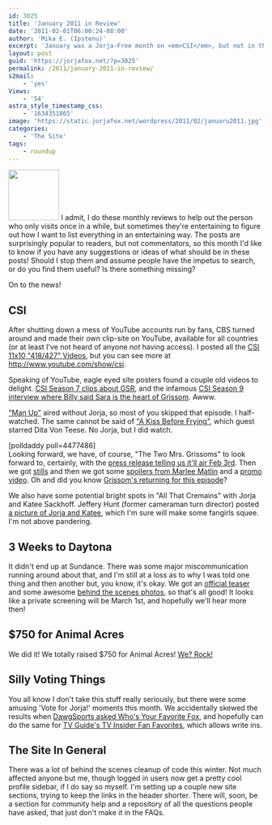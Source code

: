 ```yaml
---
id: 3025
title: 'January 2011 in Review'
date: '2011-02-01T06:00:24-08:00'
author: 'Mika E. (Ipstenu)'
excerpt: 'January was a Jorja-Free month on <em>CSI</em>, but not in the news.  We''ve got a surprising lot going on this month! Like this guy you may know coming for a visit.'
layout: post
guid: 'https://jorjafox.net/?p=3025'
permalink: /2011/january-2011-in-review/
s2mail:
    - 'yes'
Views:
    - '54'
astra_style_timestamp_css:
    - '1634351865'
image: 'https://static.jorjafox.net/wordpress/2011/02/januaru2011.jpg'
categories:
    - 'The Site'
tags:
    - roundup
---
```


<img src="//static.jorjafox.net/wordpress/2011/02/januaru2011-100x100.jpg" alt="" title="januaru2011" width="100" height="100" class="alignleft size-thumbnail wp-image-3075" /> I admit, I do these monthly reviews to help out the person who only visits once in a while, but sometimes they're entertaining to figure out how I want to list everything in an entertaining way.  The posts are surprisingly popular to readers, but not commentators, so this month I'd like to know if you have any suggestions or ideas of what should be in these posts!  Should I stop them and assume people have the impetus to search, or do you find them useful?  Is there something missing?

On to the news!

<h2>CSI</h2>
After shutting down a mess of YouTube accounts run by fans, CBS turned around and made their own clip-site on YouTube, available for all countries (or at least I've not heard of anyone <em>not</em> having access).  I posted all the <a href="https://jorjafox.net/2011/csi-11x10-418427-videos/">CSI 11x10 "418/427" Videos</a>, but you can see more at <a href="https://www.youtube.com/user/CSI">http://www.youtube.com/show/csi</a>.

Speaking of YouTube, eagle eyed site posters found a couple old videos to delight.  <a href="https://jorjafox.net/2011/gsr-in-season-7/">CSI Season 7 clips about GSR</a>, and the infamous <a href="https://jorjafox.net/2011/csi-season-9-grissoms-goodbye/">CSI Season 9 interview where Billy said Sara is the heart of Grissom</a>. Awww.

<a href="https://jorjafox.net/2011/csi-11x11-man-up-discussion-post/">"Man Up"</a> aired without Jorja, so most of you skipped that episode.  I half-watched.  The same cannot be said of <a href="https://jorjafox.net/2011/csi-11x12-a-kiss-before-frying/">"A Kiss Before Frying"</a>, which guest starred Dita Von Teese.  No Jorja, but I did watch.

<div class="alignright">[polldaddy poll=4477486]</div> Looking forward, we have, of course, "The Two Mrs. Grissoms" to look forward to, certainly, with the <a href="https://jorjafox.net/2011/csi-11x13-the-two-mrs-grissoms-press-release/">press release telling us it'll air Feb 3rd</a>.  Then we got <a href="https://jorjafox.net/2011/csi-11x13-the-two-mrs-grissoms-stills/">stills</a> and then we got some <a href="https://jorjafox.net/2011/marlee-matlin-two-mrs-grissoms/">spoilers from Marlee Matlin</a> and a <a href="https://jorjafox.net/2011/csi-11x13-the-two-mrs-grissoms-promo-video/">promo video</a>. Oh and did you know <a href="https://jorjafox.net/2011/tvline-exclusive-grissom-returning/">Grissom's returning for this episode</a>?

We also have some potential bright spots in "All That Cremains" with Jorja and Katee Sackhoff.  Jeffery Hunt (former cameraman turn director) posted <a href="https://jorjafox.net/2011/csi-11x14-all-that-cremains-has-jorja-and-katee/">a picture of Jorja and Katee</a>, which I'm sure will make some fangirls squee.  I'm not above pandering.

<h2>3 Weeks to Daytona</h2>
It didn't end up at Sundance.  There was some major miscommunication running around about that, and I'm still at a loss as to why I was told one thing and then another but, you know, it's okay.  We got an <a href="https://jorjafox.net/2011/official-daytona-teaser/">official teaser</a> and some awesome <a href="https://jorjafox.net/2011/3-weeks-to-daytona-photos/">behind the scenes photos</a>, so that's all good!  It looks like a private screening will be March 1st, and hopefully we'll hear more then!

<h2>$750 for Animal Acres</h2>
We did it! We totally raised $750 for Animal Acres!  <a href="https://jorjafox.net/2011/winter-fundraiser-success/">We? Rock!</a>

<h2>Silly Voting Things</h2>
You all know I don't take this stuff really seriously, but there were some amusing 'Vote for Jorja!' moments this month.  We accidentally skewed the results when <a href="https://jorjafox.net/2011/whos-your-favorite-fox/">DawgSports asked Who's Your Favorite Fox</a>, and hopefully can do the same for <a href="https://jorjafox.net/2011/tv-guide-fan-favorites/">TV Guide's TV Insider Fan Favorites</a>, which allows write ins.

<h2>The Site In General</h2>
There was a lot of behind the scenes cleanup of code this winter.  Not much affected anyone but me, though logged in users now get a pretty cool profile sidebar, if I do say so myself.  I'm setting up a couple new site sections, trying to keep the links in the header shorter.  There will, soon, be a section for community help and a repository of all the questions people have asked, that just don't make it in the FAQs.